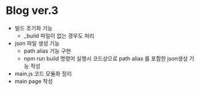 # Blog ver.3
- 빌드 초기화 기능 
    - _build 파일이 없는 경우도 처리
- json 파일 생성 기능
    - path alias 기능 구현
    - npm run build 명령어 실행시 코드상으로 path alias 를 포함한 json생성 기능 작성
- main.js 코드 모듈화 정리
- main page 작성